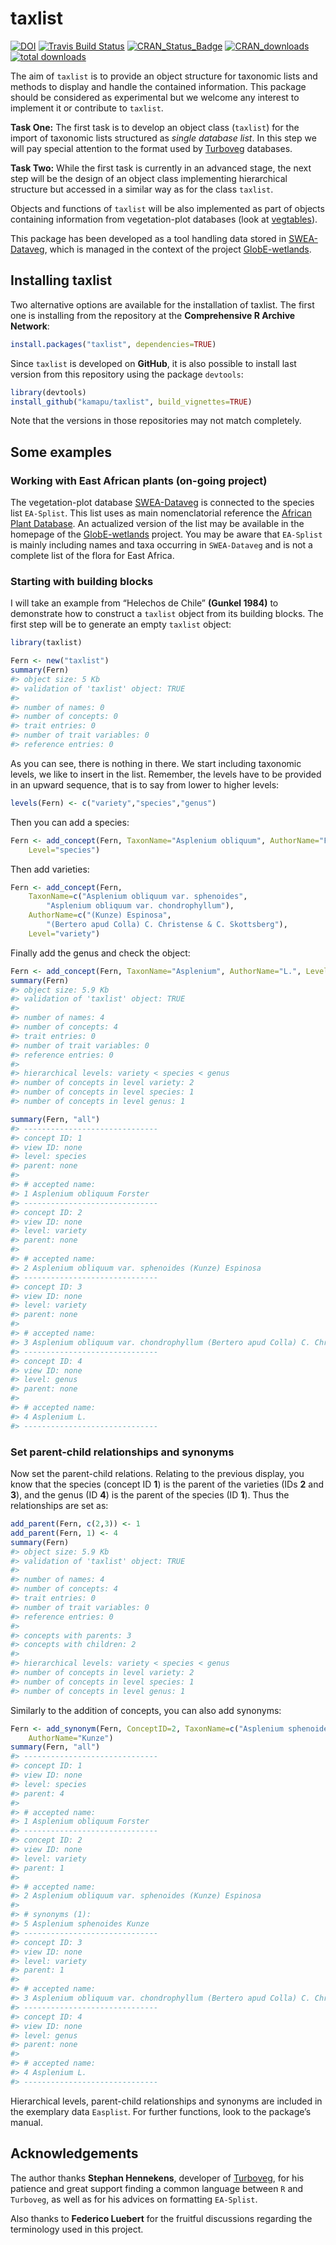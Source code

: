 
<!-- README.md is generated from README.Rmd. Please edit that file -->

# taxlist

<!-- Budges -->

[![DOI](https://zenodo.org/badge/54913161.svg)](https://zenodo.org/badge/latestdoi/54913161)
[![Travis Build
Status](https://travis-ci.org/kamapu/taxlist.svg?branch=master)](https://travis-ci.org/kamapu/taxlist)
[![CRAN\_Status\_Badge](http://www.r-pkg.org/badges/version/taxlist)](https://cran.r-project.org/package=taxlist)
[![CRAN\_downloads](http://cranlogs.r-pkg.org/badges/taxlist)](http://cran.rstudio.com/web/packages/taxlist/index.html)
[![total downloads](http://cranlogs.r-pkg.org/badges/grand-total/taxlist)](http://cranlogs.r-pkg.org/badges/grand-total/taxlist)

The aim of `taxlist` is to provide an object structure for taxonomic
lists and methods to display and handle the contained information. This
package should be considered as experimental but we welcome any interest
to implement it or contribute to `taxlist`.

**Task One:** The first task is to develop an object class (`taxlist`)
for the import of taxonomic lists structured as *single database list*.
In this step we will pay special attention to the format used by
[Turboveg](http://www.synbiosys.alterra.nl/turboveg) databases.

**Task Two:** While the first task is currently in an advanced stage,
the next step will be the design of an object class implementing
hierarchical structure but accessed in a similar way as for the class
`taxlist`.

Objects and functions of `taxlist` will be also implemented as part of
objects containing information from vegetation-plot databases (look at
[vegtables](https://github.com/kamapu/vegtable)).

This package has been developed as a tool handling data stored in
[SWEA-Dataveg](http://www.givd.info/ID/AF-00-006), which is managed in
the context of the project
[GlobE-wetlands](https://www.wetlands-africa.de).

## Installing taxlist

Two alternative options are available for the installation of taxlist.
The first one is installing from the repository at the **Comprehensive R
Archive Network**:

``` r
install.packages("taxlist", dependencies=TRUE)
```

Since `taxlist` is developed on **GitHub**, it is also possible to
install last version from this repository using the package `devtools`:

``` r
library(devtools)
install_github("kamapu/taxlist", build_vignettes=TRUE)
```

Note that the versions in those repositories may not match completely.

## Some examples

### Working with East African plants (on-going project)

The vegetation-plot database
[SWEA-Dataveg](http://www.givd.info/ID/AF-00-006) is connected to the
species list `EA-Splist`. This list uses as main nomenclatorial
reference the [African Plant
Database](http://www.ville-ge.ch/musinfo/bd/cjb/africa/recherche.php).
An actualized version of the list may be available in the homepage of
the [GlobE-wetlands](https://www.wetlands-africa.de) project. You may be
aware that `EA-Splist` is mainly including names and taxa occurring in
`SWEA-Dataveg` and is not a complete list of the flora for East Africa.

### Starting with building blocks

I will take an example from “Helechos de Chile” **(Gunkel 1984)** to
demonstrate how to construct a `taxlist` object from its building
blocks. The first step will be to generate an empty `taxlist` object:

``` r
library(taxlist)

Fern <- new("taxlist")
summary(Fern)
#> object size: 5 Kb 
#> validation of 'taxlist' object: TRUE 
#> 
#> number of names: 0 
#> number of concepts: 0 
#> trait entries: 0 
#> number of trait variables: 0 
#> reference entries: 0
```

As you can see, there is nothing in there. We start including taxonomic
levels, we like to insert in the list. Remember, the levels have to be
provided in an upward sequence, that is to say from lower to higher
levels:

``` r
levels(Fern) <- c("variety","species","genus")
```

Then you can add a
species:

``` r
Fern <- add_concept(Fern, TaxonName="Asplenium obliquum", AuthorName="Forster",
    Level="species")
```

Then add varieties:

``` r
Fern <- add_concept(Fern,
    TaxonName=c("Asplenium obliquum var. sphenoides",
        "Asplenium obliquum var. chondrophyllum"),
    AuthorName=c("(Kunze) Espinosa",
        "(Bertero apud Colla) C. Christense & C. Skottsberg"),
    Level="variety")
```

Finally add the genus and check the
object:

``` r
Fern <- add_concept(Fern, TaxonName="Asplenium", AuthorName="L.", Level="genus")
summary(Fern)
#> object size: 5.9 Kb 
#> validation of 'taxlist' object: TRUE 
#> 
#> number of names: 4 
#> number of concepts: 4 
#> trait entries: 0 
#> number of trait variables: 0 
#> reference entries: 0 
#> 
#> hierarchical levels: variety < species < genus 
#> number of concepts in level variety: 2
#> number of concepts in level species: 1
#> number of concepts in level genus: 1

summary(Fern, "all")
#> ------------------------------ 
#> concept ID: 1 
#> view ID: none 
#> level: species 
#> parent: none 
#> 
#> # accepted name: 
#> 1 Asplenium obliquum Forster 
#> ------------------------------ 
#> concept ID: 2 
#> view ID: none 
#> level: variety 
#> parent: none 
#> 
#> # accepted name: 
#> 2 Asplenium obliquum var. sphenoides (Kunze) Espinosa 
#> ------------------------------ 
#> concept ID: 3 
#> view ID: none 
#> level: variety 
#> parent: none 
#> 
#> # accepted name: 
#> 3 Asplenium obliquum var. chondrophyllum (Bertero apud Colla) C. Christense & C. Skottsberg 
#> ------------------------------ 
#> concept ID: 4 
#> view ID: none 
#> level: genus 
#> parent: none 
#> 
#> # accepted name: 
#> 4 Asplenium L. 
#> ------------------------------
```

### Set parent-child relationships and synonyms

Now set the parent-child relations. Relating to the previous display,
you know that the species (concept ID **1**) is the parent of the
varieties (IDs **2** and **3**), and the genus (ID **4**) is the parent
of the species (ID **1**). Thus the relationships are set as:

``` r
add_parent(Fern, c(2,3)) <- 1
add_parent(Fern, 1) <- 4
summary(Fern)
#> object size: 5.9 Kb 
#> validation of 'taxlist' object: TRUE 
#> 
#> number of names: 4 
#> number of concepts: 4 
#> trait entries: 0 
#> number of trait variables: 0 
#> reference entries: 0 
#> 
#> concepts with parents: 3 
#> concepts with children: 2 
#> 
#> hierarchical levels: variety < species < genus 
#> number of concepts in level variety: 2
#> number of concepts in level species: 1
#> number of concepts in level genus: 1
```

Similarly to the addition of concepts, you can also add
synonyms:

``` r
Fern <- add_synonym(Fern, ConceptID=2, TaxonName=c("Asplenium sphenoides"),
    AuthorName="Kunze")
summary(Fern, "all")
#> ------------------------------ 
#> concept ID: 1 
#> view ID: none 
#> level: species 
#> parent: 4 
#> 
#> # accepted name: 
#> 1 Asplenium obliquum Forster 
#> ------------------------------ 
#> concept ID: 2 
#> view ID: none 
#> level: variety 
#> parent: 1 
#> 
#> # accepted name: 
#> 2 Asplenium obliquum var. sphenoides (Kunze) Espinosa 
#> 
#> # synonyms (1): 
#> 5 Asplenium sphenoides Kunze 
#> ------------------------------ 
#> concept ID: 3 
#> view ID: none 
#> level: variety 
#> parent: 1 
#> 
#> # accepted name: 
#> 3 Asplenium obliquum var. chondrophyllum (Bertero apud Colla) C. Christense & C. Skottsberg 
#> ------------------------------ 
#> concept ID: 4 
#> view ID: none 
#> level: genus 
#> parent: none 
#> 
#> # accepted name: 
#> 4 Asplenium L. 
#> ------------------------------
```

Hierarchical levels, parent-child relationships and synonyms are
included in the exemplary data `Easplist`. For further functions, look
to the package’s manual.

## Acknowledgements

The author thanks **Stephan Hennekens**, developer of
[Turboveg](http://www.synbiosys.alterra.nl/turboveg), for his patience
and great support finding a common language between `R` and `Turboveg`,
as well as for his advices on formatting `EA-Splist`.

Also thanks to **Federico Luebert** for the fruitful discussions
regarding the terminology used in this project.
